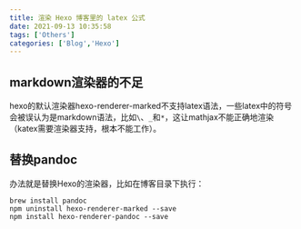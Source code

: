 ```yaml
---
title: 渲染 Hexo 博客里的 latex 公式
date: 2021-09-13 10:35:58
tags: ['Others']
categories: ['Blog','Hexo']
---
```




## markdown渲染器的不足

hexo的默认渲染器hexo-renderer-marked不支持latex语法，一些latex中的符号会被误认为是markdown语法，比如`\`、`_`和`*`，这让mathjax不能正确地渲染（katex需要渲染器支持，根本不能工作）。


## 替换pandoc

办法就是替换Hexo的渲染器，比如在博客目录下执行：


```shell
brew install pandoc
npm uninstall hexo-renderer-marked --save
npm install hexo-renderer-pandoc --save
```


